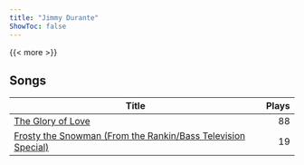 ```yaml
---
title: "Jimmy Durante"
ShowToc: false
---
```


{{< more >}}

## Songs
Title | Plays 
----- | -----: 
[The Glory of Love](/songs/the-glory-of-love) | 88
[Frosty the Snowman (From the Rankin/Bass Television Special)](/songs/frosty-the-snowman-from-the-rankinbass-television-special) | 19

